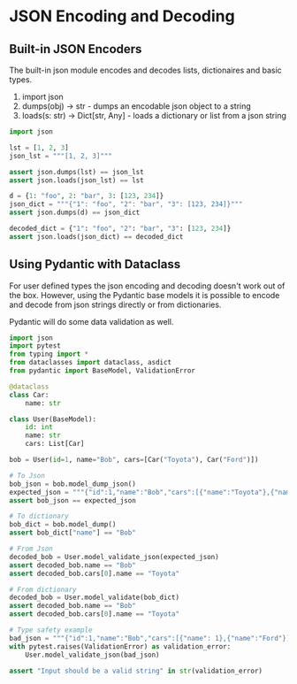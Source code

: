 # JSON Encoding and Decoding

## Built-in JSON Encoders

The built-in json module encodes and decodes lists, dictionaires and basic types.
1. import json
2. dumps(obj) -> str - dumps an encodable json object to a string
3. loads(s: str) -> Dict[str, Any] - loads a dictionary or list from a json string

```python
import json

lst = [1, 2, 3]
json_lst = """[1, 2, 3]"""

assert json.dumps(lst) == json_lst
assert json.loads(json_lst) == lst

d = {1: "foo", 2: "bar", 3: [123, 234]}
json_dict = """{"1": "foo", "2": "bar", "3": [123, 234]}"""
assert json.dumps(d) == json_dict

decoded_dict = {"1": "foo", "2": "bar", "3": [123, 234]}
assert json.loads(json_dict) == decoded_dict
```

## Using Pydantic with Dataclass

For user defined types the json encoding and decoding doesn't work out of the box.
However, using the Pydantic base models it is possible to encode and decode
from json strings directly or from dictionaries.

Pydantic will do some data validation as well.

```python
import json
import pytest
from typing import *
from dataclasses import dataclass, asdict
from pydantic import BaseModel, ValidationError

@dataclass
class Car:
    name: str

class User(BaseModel):
    id: int
    name: str
    cars: List[Car]

bob = User(id=1, name="Bob", cars=[Car("Toyota"), Car("Ford")])

# To Json
bob_json = bob.model_dump_json()
expected_json = """{"id":1,"name":"Bob","cars":[{"name":"Toyota"},{"name":"Ford"}]}"""
assert bob_json == expected_json

# To dictionary
bob_dict = bob.model_dump()
assert bob_dict["name"] == "Bob"

# From Json
decoded_bob = User.model_validate_json(expected_json)
assert decoded_bob.name == "Bob"
assert decoded_bob.cars[0].name == "Toyota"

# From dictionary
decoded_bob = User.model_validate(bob_dict)
assert decoded_bob.name == "Bob"
assert decoded_bob.cars[0].name == "Toyota"

# Type safety example
bad_json = """{"id":1,"name":"Bob","cars":[{"name": 1},{"name":"Ford"}]}"""
with pytest.raises(ValidationError) as validation_error:
    User.model_validate_json(bad_json)

assert "Input should be a valid string" in str(validation_error)
```
